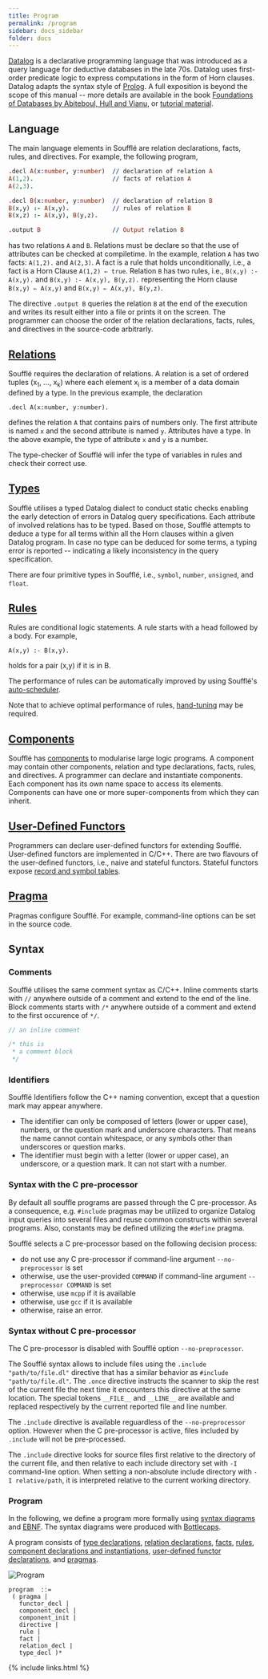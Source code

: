 ```yaml
---
title: Program
permalink: /program
sidebar: docs_sidebar
folder: docs
---
```


[Datalog](https://en.wikipedia.org/wiki/Datalog) is a declarative programming language that was
introduced as a query language for deductive databases in the late 70s. Datalog uses first-order 
predicate logic to express computations in the form of Horn clauses.
Datalog adapts the syntax style of [Prolog](https://en.wikipedia.org/wiki/Prolog).
A full exposition is beyond the scope of this manual -- more details are available in the book [Foundations of Databases by Abiteboul, Hull and Vianu](https://wiki.epfl.ch/provenance2011/documents/foundations%20of%20databases-abiteboul-1995.pdf), or [tutorial material](http://blogs.evergreen.edu/sosw/files/2014/04/Green-Vol5-DBS-017.pdf).

## Language

The main language elements in Soufflé are relation declarations, facts, rules, and directives. For example,
the following program,
```prolog
.decl A(x:number, y:number)  // declaration of relation A
A(1,2).                      // facts of relation A
A(2,3).

.decl B(x:number, y:number)  // declaration of relation B
B(x,y) :- A(x,y).            // rules of relation B
B(x,z) :- A(x,y), B(y,z).

.output B                    // Output relation B 
```
has two relations `A` and `B`.  Relations must be declare 
so that the use of attributes can be checked at compiletime. 
In the example, relation ```A``` has two facts: ```A(1,2).``` and ```A(2,3)```.
A fact is a rule that holds unconditionally, i.e., a fact is a Horn Clause  ```A(1,2) ⇐ true```.
Relation ```B``` has two rules, i.e., ```B(x,y) :- A(x,y).``` and ```B(x,y) :- A(x,y), B(y,z).```
representing the Horn clause ```B(x,y) ⇐ A(x,y)``` and ```B(x,y) ⇐ A(x,y), B(y,z)```.

The directive ```.output B``` queries the relation ```B``` at the end of the execution and writes 
its result either into a file or prints it on the screen. The programmer can choose the order of 
the relation declarations,  facts, rules, and directives in the source-code arbitrarly. 

## [Relations](relations)

Soufflé requires the declaration of relations. A relation is a set
of ordered tuples (x<sub>1</sub>, ..., x<sub>k</sub>) where each
element x<sub>i</sub> is a member of a data domain defined 
by a type. In the previous example, the declaration

```
.decl A(x:number, y:number).
```

defines the relation ```A``` that contains pairs of numbers only.
The first attribute is named ``x`` and the second attribute is
named ``y``. Attributes have a type. In the above example, 
the type of attribute ``x`` and ``y`` is a number.

The type-checker of Soufflé will infer the type of variables in 
rules and check their correct use. 

## [Types](types)

Soufflé utilises a typed Datalog dialect to conduct static checks enabling the early detection of errors in Datalog query specifications. 
Each attribute of involved relations has to be typed. Based on those, Soufflé attempts to deduce a type for all terms within all the Horn clauses within a given Datalog program. In case no type can be deduced for some terms, a typing error is reported -- indicating a likely inconsistency in the query specification.

There are four primitive types in Soufflé, i.e., `symbol`, `number`, `unsigned`, and `float`. 

## [Rules](rules)

Rules are conditional logic statements. A rule starts with a head followed by a body. For example,
```
A(x,y) :- B(x,y).
```
holds for a pair (x,y) if it is in B.

The performance of rules can be automatically improved by using Soufflé's [auto-scheduler](autotuning).

Note that to achieve optimal performance of rules, [hand-tuning](handtuning) may be required.

## [Components](components) 

Soufflé has [components](components) to modularise large logic programs. A component may contain other components, relation and type declarations, 
facts, rules, and directives. A programmer can declare and instantiate components. Each component has its own name space to access its elements.
Components can have one or more super-components from which they can inherit.

## [User-Defined Functors](functors)

Programmers can declare user-defined functors for extending Soufflé. User-defined functors are implemented in C/C++. 
There are two flavours of the user-defined functors, i.e., naive and stateful functors. 
Stateful functors expose [record and symbol tables](implementation). 

## [Pragma](pragmas)

Pragmas configure Soufflé. For example, command-line options can be set in the source code. 

## Syntax

### Comments

Soufflé utilises the same comment syntax as C/C++. Inline comments starts with `//` anywhere outside of a comment and extend to the end of the line. Block comments starts with `/*` anywhere outside of a comment and extend to the first occurence of `*/`.

```c
// an inline comment

/* this is
 * a comment block
 */
```

### Identifiers

Soufflé Identifiers follow the C++ naming convention, except that a question mark may appear anywhere.
- The identifier can only be composed of letters (lower or upper case), numbers, or the question mark and underscore characters. That means the name cannot contain whitespace, or any symbols other than underscores or question marks.
- The identifier must begin with a letter (lower or upper case), an underscore, or a question mark. It can not start with a number.

### Syntax with the C pre-processor

By default all souffle programs are passed through the C pre-processor. As a consequence, e.g. `#include` pragmas may be utilized to organize Datalog input queries into several files and reuse common constructs within several programs. Also, constants may be defined utilizing the `#define` pragma.

Soufflé selects a C pre-processor based on the following decision process:
- do not use any C pre-processor if command-line argument `--no-preprocessor` is set
- otherwise, use the user-provided `COMMAND` if command-line argument `--preprocessor COMMAND` is set
- otherwise, use `mcpp` if it is available
- otherwise, use `gcc` if it is available
- otherwise, raise an error.

### Syntax without C pre-processor

The C pre-processor is disabled with Soufflé option `--no-preprocessor`.

The Soufflé syntax allows to include files using the `.include "path/to/file.dl"` directive that has a similar behavior as `#include "path/to/file.dl"`. The `.once` directive instructs the scanner to skip the rest of the current file the next time it encounters this directive at the same location. The special tokens `__FILE__` and `__LINE__` are available and replaced respectively by the current reported file and line number.

The `.include` directive is available reguardless of the `--no-preprocessor` option. However when the C pre-processor is active, files included by `.include` will not be pre-processed.

The `.include` directive looks for source files first relative to the directory of the current file, and then relative to each include directory set with `-I` command-line option.
When setting a non-absolute include directory with `-I relative/path`, it is interpreted relative to the current working directory.

### Program

In the following, we define a program more formally using [syntax diagrams](https://en.wikipedia.org/wiki/Syntax_diagram) and [EBNF](https://en.wikipedia.org/wiki/Extended_Backus–Naur_form). The syntax diagrams were produced with [Bottlecaps](https://www.bottlecaps.de/rr/ui).

A program consists of [type declarations](types), [relation declarations](relations), [facts](facts), [rules](rules), [component declarations and instantiations](components), [user-defined functor declarations](functors), and [pragmas](pragmas).

![Program](https://souffle-lang.github.io/img/program.svg)

```ebnf
program  ::= 
 ( pragma | 
   functor_decl | 
   component_decl | 
   component_init | 
   directive | 
   rule | 
   fact | 
   relation_decl | 
   type_decl )*
```

{% include links.html %}
